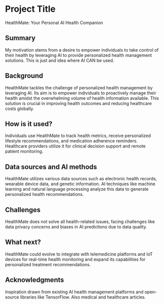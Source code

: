 <!-- This is the markdown template for the final project of the Building AI course, 
created by Reaktor Innovations and University of Helsinki. 
Copy the template, paste it to your GitHub README and edit! -->

# Project Title
HealthMate: Your Personal AI Health Companion
## Summary
My motivation stems from a desire to empower individuals to take control of their health by leveraging AI to provide personalized health management solutions. 
This is just and idea where  AI CAN be used.

## Background
HealthMate tackles the challenge of personalized health management by leveraging AI. 
Its aim is to empower individuals to proactively manage their health amidst the overwhelming volume of health information available. 
This solution is crucial in improving health outcomes and reducing healthcare costs globally.

## How is it used?
Individuals use HealthMate to track health metrics, receive personalized lifestyle recommendations, and medication adherence reminders. 
Healthcare providers utilize it for clinical decision support and remote patient monitoring.


## Data sources and AI methods
HealthMate utilizes various data sources such as electronic health records, wearable device data, and genetic information.
AI techniques like machine learning and natural language processing analyze this data to generate personalized health recommendations.

## Challenges
HealthMate does not solve all health-related issues, facing challenges like data privacy concerns and biases in AI predictions due to data quality.

## What next?
HealthMate could evolve to integrate with telemedicine platforms and IoT devices for real-time health monitoring and expand its capabilities 
for personalized treatment recommendations.


## Acknowledgments
Inspiration drawn from existing AI health management platforms and open-source libraries like TensorFlow.
Also medical and healthcare articles.
